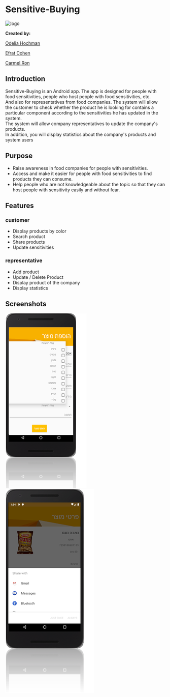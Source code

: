 # Sensitive-Buying

![logo](https://i.ibb.co/cJKGKBT/1111111111.png)

**Created by:**

[Odelia Hochman](https://github.com/OdeliaHochman)

[Efrat Cohen](https://github.com/EfratCohen100)

[Carmel Ron](https://github.com/caron1211)

## Introduction
Sensitive-Buying is an Android app. The app is designed for people with food sensitivities, people who host people with food sensitivities, etc.
</br>
And also for representatives from food companies.
The system will allow the customer to check whether the product he is looking for contains a particular component according to the sensitivities he has updated in the system.
</br>
The system will allow company representatives to update the company's products.
</br>
In addition, you will display statistics about the company's products and system users

## Purpose
* Raise awareness in food companies for people with sensitivities.
* Access and make it easier for people with food sensitivities to find products they can consume.
* Help people who are not knowledgeable about the topic so that they can host people with sensitivity easily and without fear.

## Features
### customer
* Display products by color
* Search product
* Share products
* Update sensitivities
### representative 
* Add product
* Update / Delete Product
* Display product of the company 
* Display statistics 
## Screenshots
![alt text](https://github.com/OdeliaHochman/Sensitive-Buying/blob/master/screenshots/add.png?raw=true)
![alt text](https://github.com/OdeliaHochman/Sensitive-Buying/blob/master/screenshots/share.png?raw=true)
